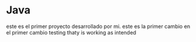 # Java
este es el primer proyecto desarrollado por mi.
este es la primer cambio en el primer cambio
testing thaty is working as intended 


